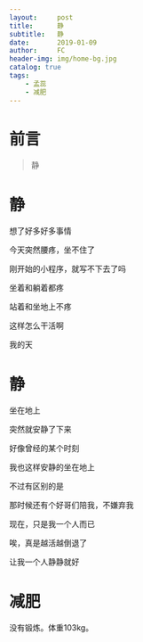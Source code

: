 ```yaml
---
layout:     post
title:      静
subtitle:   静
date:       2019-01-09
author:     FC
header-img: img/home-bg.jpg
catalog: true
tags:
    - 孟蕊
    - 减肥
---
```



# 前言

>静


# 静

想了好多好多事情

今天突然腰疼，坐不住了

刚开始的小程序，就写不下去了吗

坐着和躺着都疼

站着和坐地上不疼

这样怎么干活啊

我的天

# 静

坐在地上

突然就安静了下来

好像曾经的某个时刻

我也这样安静的坐在地上

不过有区别的是

那时候还有个好哥们陪我，不嫌弃我

现在，只是我一个人而已

唉，真是越活越倒退了

让我一个人静静就好

# 减肥

没有锻炼。体重103kg。
